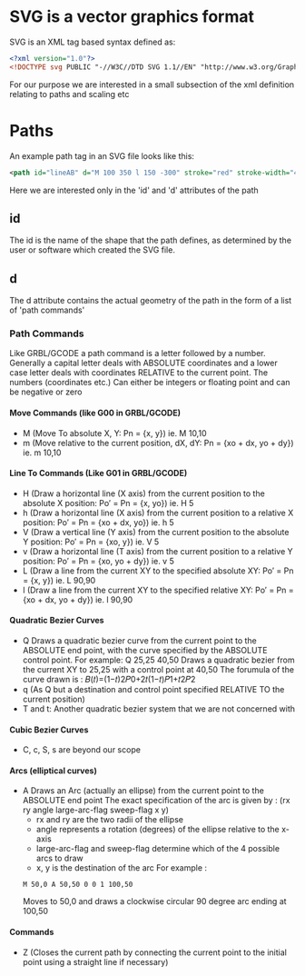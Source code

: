 # SVG is a vector graphics format
SVG is an XML tag based syntax defined as:
```xml
<?xml version="1.0"?>
<!DOCTYPE svg PUBLIC "-//W3C//DTD SVG 1.1//EN" "http://www.w3.org/Graphics/SVG/1.1/DTD/svg11.dtd">
```
For our purpose we are interested in a small subsection of the xml definition relating to
paths and scaling etc

# Paths

An example path tag in an SVG file looks like this:
```svg
<path id="lineAB" d="M 100 350 l 150 -300" stroke="red" stroke-width="4" />
```
Here we are interested only in the 'id' and 'd' attributes of the path
## id
The id is the name of the shape that the path defines, as determined by the user or software which created the SVG file.
## d
The d attribute contains the actual geometry of the path in the form of a list of 'path commands'
### Path Commands
Like GRBL/GCODE a path command is a letter followed by a number.
Generally a capital letter deals with ABSOLUTE coordinates and a lower case letter deals with
coordinates RELATIVE to the current point.
The numbers (coordinates etc.) Can either be integers or floating point and can be negative or zero
#### Move Commands (like G00 in GRBL/GCODE)
- M (Move To absolute X, Y: Pn = {x, y}) ie. M 10,10
- m (Move relative to the current position, dX, dY: Pn = {xo + dx, yo + dy}) ie. m 10,10
#### Line To Commands (Like G01 in GRBL/GCODE)
- H (Draw a horizontal line (X axis) from the current position to the absolute X position: Po′ = Pn = {x, yo}) ie. H 5
- h (Draw a horizontal line (X axis) from the current position to a relative X position: Po′ = Pn = {xo + dx, yo}) ie. h 5
- V (Draw a vertical line (Y axis) from the current position to the absolute Y position: Po′ = Pn = {xo, y}) ie. V 5
- v (Draw a horizontal line (T axis) from the current position to a relative Y position: Po′ = Pn = {xo, yo + dy}) ie. v 5
- L (Draw a line from the current XY to the specified absolute XY: Po′ = Pn = {x, y}) ie. L 90,90
- l (Draw a line from the current XY to the specified relative XY: Po′ = Pn = {xo + dx, yo + dy}) ie. l 90,90
#### Quadratic Bezier Curves
- Q Draws a quadratic bezier curve from
    the current point to the ABSOLUTE end point, with the curve specified by the ABSOLUTE control point.
    For example:
        Q 25,25 40,50
    Draws a quadratic bezier from the current XY to 25,25 with a control point at 40,50
    The forumula of the curve drawn is : 𝐵(𝑡)=(1−𝑡)2𝑃0+2𝑡(1−𝑡)𝑃1+𝑡2𝑃2
- q (As Q but a destination and control point specified RELATIVE TO the current position)
- T and t: Another quadratic bezier system that we are not concerned with
#### Cubic Bezier Curves
- C, c, S, s are beyond our scope
#### Arcs (elliptical curves)
- A
    Draws an Arc (actually an ellipse) from the current point to the ABSOLUTE end point
    The exact specification of the arc is given by : (rx ry angle large-arc-flag sweep-flag x y)
    - rx and ry are the two radii of the ellipse
    - angle represents a rotation (degrees) of the ellipse relative to the x-axis
    - large-arc-flag and sweep-flag determine which of the 4 possible arcs to draw
    - x, y is the destination of the arc
    For example :
    ```text
    M 50,0 A 50,50 0 0 1 100,50
    ```
    Moves to 50,0 and draws a clockwise circular 90 degree arc ending at 100,50
#### Commands
- Z (Closes the current path by connecting the current point to the initial point using a straight line if necessary)
